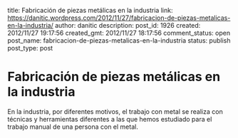 title: Fabricación de piezas metálicas en la industria
link: https://danitic.wordpress.com/2012/11/27/fabricacion-de-piezas-metalicas-en-la-industria/
author: danitic
description: 
post_id: 1926
created: 2012/11/27 19:17:56
created_gmt: 2012/11/27 18:17:56
comment_status: open
post_name: fabricacion-de-piezas-metalicas-en-la-industria
status: publish
post_type: post

# Fabricación de piezas metálicas en la industria

En la industria, por diferentes motivos, el trabajo con metal se realiza con técnicas y herramientas diferentes a las que hemos estudiado para el trabajo manual de una persona con el metal.